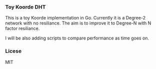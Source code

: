 ### Toy Koorde DHT

This is a toy Koorde implementation in Go.
Currently it is a Degree-2 network with no resiliance.
The aim is to improve it to Degree-N with N factor resiliance.

I will be also adding scripts to compare performance as time goes on.


### Licese

MIT
